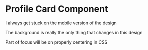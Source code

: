 # Profile Card Component

I always get stuck on the mobile version of the design

The background is really the only thing that changes in this design

Part of focus will be on properly centering in CSS